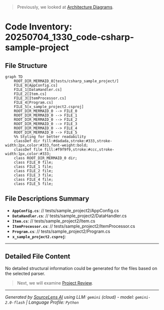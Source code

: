 > Previously, we looked at [Architecture Diagrams](08_diagrams.md).

# Code Inventory: 20250704_1330_code-csharp-sample-project
## File Structure
```mermaid
graph TD
    ROOT_DIR_MERMAID_0[tests/csharp_sample_project/]
    FILE_0[AppConfig.cs]
    FILE_1[DataHandler.cs]
    FILE_2[Item.cs]
    FILE_3[ItemProcessor.cs]
    FILE_4[Program.cs]
    FILE_5[x_sample_project2.csproj]
    ROOT_DIR_MERMAID_0 --> FILE_0
    ROOT_DIR_MERMAID_0 --> FILE_1
    ROOT_DIR_MERMAID_0 --> FILE_2
    ROOT_DIR_MERMAID_0 --> FILE_3
    ROOT_DIR_MERMAID_0 --> FILE_4
    ROOT_DIR_MERMAID_0 --> FILE_5
    %% Styling for better readability
    classDef dir fill:#dadada,stroke:#333,stroke-width:2px,color:#333,font-weight:bold;
    classDef file fill:#f9f9f9,stroke:#ccc,stroke-width:1px,color:#333;
    class ROOT_DIR_MERMAID_0 dir;
    class FILE_0 file;
    class FILE_1 file;
    class FILE_2 file;
    class FILE_3 file;
    class FILE_4 file;
    class FILE_5 file;
```
## File Descriptions Summary
*   **`AppConfig.cs`**: // tests/sample_project2/AppConfig.cs
*   **`DataHandler.cs`**: // tests/sample_project2/DataHandler.cs
*   **`Item.cs`**: // tests/sample_project2/Item.cs
*   **`ItemProcessor.cs`**: // tests/sample_project2/ItemProcessor.cs
*   **`Program.cs`**: // tests/sample_project2/Program.cs
*   **`x_sample_project2.csproj`**: <Project Sdk="Microsoft.NET.Sdk">
---
## Detailed File Content
No detailed structural information could be generated for the files based on the selected parser.

> Next, we will examine [Project Review](10_project_review.md).


---

*Generated by [SourceLens AI](https://github.com/openXFlow/sourceLensAI) using LLM: `gemini` (cloud) - model: `gemini-2.0-flash` | Language Profile: `Python`*